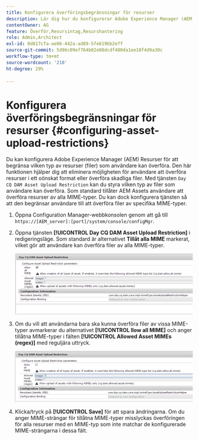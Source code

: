 ```yaml
---
title: Konfigurera överföringsbegränsningar för resurser
description: Lär dig hur du konfigurerar Adobe Experience Manager (AEM) Resurser för att begränsa vilken typ av resurser (filer) som användare kan överföra.
contentOwner: AG
feature: Överför,Resursintag,Resurshantering
role: Admin,Architect
exl-id: 0d817cfa-ae06-442a-ad89-5fe619bb2eff
source-git-commit: 5d96c09ef764b02e08dcdf480da1ee18f4d9a30c
workflow-type: tm+mt
source-wordcount: '210'
ht-degree: 29%

---
```


# Konfigurera överföringsbegränsningar för resurser {#configuring-asset-upload-restrictions}

Du kan konfigurera Adobe Experience Manager (AEM) Resurser för att begränsa vilken typ av resurser (filer) som användare kan överföra. Den här funktionen hjälper dig att eliminera möjligheten för användare att överföra resurser i ett oönskat format eller överföra skadliga filer. Med tjänsten `Day CQ DAM Asset Upload Restriction` kan du styra vilken typ av filer som användare kan överföra. Som standard tillåter AEM Assets användare att överföra resurser av alla MIME-typer. Du kan dock konfigurera tjänsten så att den begränsar användare till att överföra filer av specifika MIME-typer.

1. Öppna Configuration Manager-webbkonsolen genom att gå till `https://[AEM_server]:[port]/system/console/configMgr`.
1. Öppna tjänsten **[!UICONTROL Day CQ DAM Asset Upload Restriction]** i redigeringsläge. Som standard är alternativet **Tillåt alla MIME** markerat, vilket gör att användare kan överföra filer av alla MIME-typer.

   ![chlimage_1-378](assets/chlimage_1-378.png)

1. Om du vill att användarna bara ska kunna överföra filer av vissa MIME-typer avmarkerar du alternativet **[!UICONTROL llow all MIME]** och anger tillåtna MIME-typer i fälten **[!UICONTROL Allowed Asset MIMEs (regex)]** med reguljära uttryck.

   ![chlimage_1-379](assets/chlimage_1-379.png)

1. Klicka/tryck på **[!UICONTROL Save]** för att spara ändringarna. Om du anger MIME-strängar för tillåtna MIME-typer misslyckas överföringen för alla resurser med en MIME-typ som inte matchar de konfigurerade MIME-strängarna i dessa fält.
